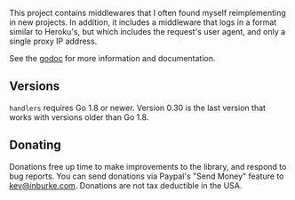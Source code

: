 This project contains middlewares that I often found myself reimplementing
in new projects. In addition, it includes a middleware that logs in a format
similar to Heroku's, but which includes the request's user agent, and only a
single proxy IP address.

See the [godoc](https://godoc.org/github.com/kevinburke/handlers) for more
information and documentation.

## Versions

`handlers` requires Go 1.8 or newer. Version 0.30 is the last version that works
with versions older than Go 1.8.

## Donating

Donations free up time to make improvements to the library, and respond to
bug reports. You can send donations via Paypal's "Send Money" feature to
kev@inburke.com. Donations are not tax deductible in the USA.

